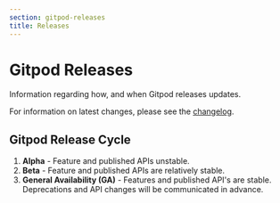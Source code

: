 ```yaml
---
section: gitpod-releases
title: Releases
---
```


<script context="module">
  export const prerender = true;
</script>

# Gitpod Releases

Information regarding how, and when Gitpod releases updates.

For information on latest changes, please see the [changelog](/changelog).

## Gitpod Release Cycle

1. **Alpha** - Feature and published APIs unstable.
2. **Beta** - Feature and published APIs are relatively stable.
3. **General Availability (GA)** - Features and published API's are stable. Deprecations and API changes will be communicated in advance.
